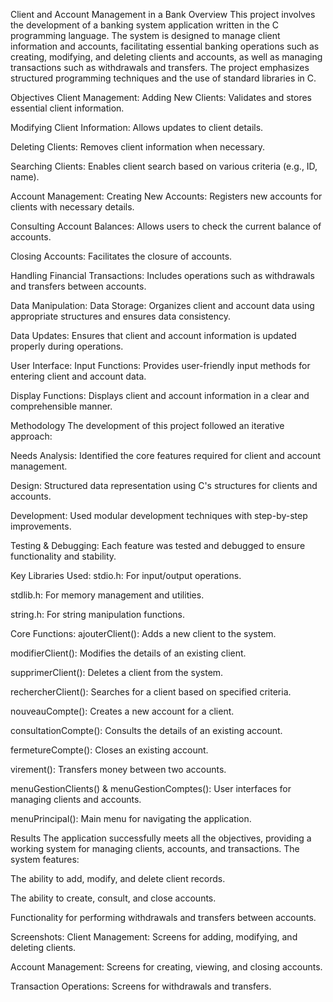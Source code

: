 Client and Account Management in a Bank
Overview
This project involves the development of a banking system application written in the C programming language. The system is designed to manage client information and accounts, facilitating essential banking operations such as creating, modifying, and deleting clients and accounts, as well as managing transactions such as withdrawals and transfers. The project emphasizes structured programming techniques and the use of standard libraries in C.

Objectives
Client Management:
Adding New Clients: Validates and stores essential client information.

Modifying Client Information: Allows updates to client details.

Deleting Clients: Removes client information when necessary.

Searching Clients: Enables client search based on various criteria (e.g., ID, name).

Account Management:
Creating New Accounts: Registers new accounts for clients with necessary details.

Consulting Account Balances: Allows users to check the current balance of accounts.

Closing Accounts: Facilitates the closure of accounts.

Handling Financial Transactions: Includes operations such as withdrawals and transfers between accounts.

Data Manipulation:
Data Storage: Organizes client and account data using appropriate structures and ensures data consistency.

Data Updates: Ensures that client and account information is updated properly during operations.

User Interface:
Input Functions: Provides user-friendly input methods for entering client and account data.

Display Functions: Displays client and account information in a clear and comprehensible manner.

Methodology
The development of this project followed an iterative approach:

Needs Analysis: Identified the core features required for client and account management.

Design: Structured data representation using C's structures for clients and accounts.

Development: Used modular development techniques with step-by-step improvements.

Testing & Debugging: Each feature was tested and debugged to ensure functionality and stability.

Key Libraries Used:
stdio.h: For input/output operations.

stdlib.h: For memory management and utilities.

string.h: For string manipulation functions.

Core Functions:
ajouterClient(): Adds a new client to the system.

modifierClient(): Modifies the details of an existing client.

supprimerClient(): Deletes a client from the system.

rechercherClient(): Searches for a client based on specified criteria.

nouveauCompte(): Creates a new account for a client.

consultationCompte(): Consults the details of an existing account.

fermetureCompte(): Closes an existing account.

virement(): Transfers money between two accounts.

menuGestionClients() & menuGestionComptes(): User interfaces for managing clients and accounts.

menuPrincipal(): Main menu for navigating the application.

Results
The application successfully meets all the objectives, providing a working system for managing clients, accounts, and transactions. The system features:

The ability to add, modify, and delete client records.

The ability to create, consult, and close accounts.

Functionality for performing withdrawals and transfers between accounts.

Screenshots:
Client Management: Screens for adding, modifying, and deleting clients.

Account Management: Screens for creating, viewing, and closing accounts.

Transaction Operations: Screens for withdrawals and transfers.
